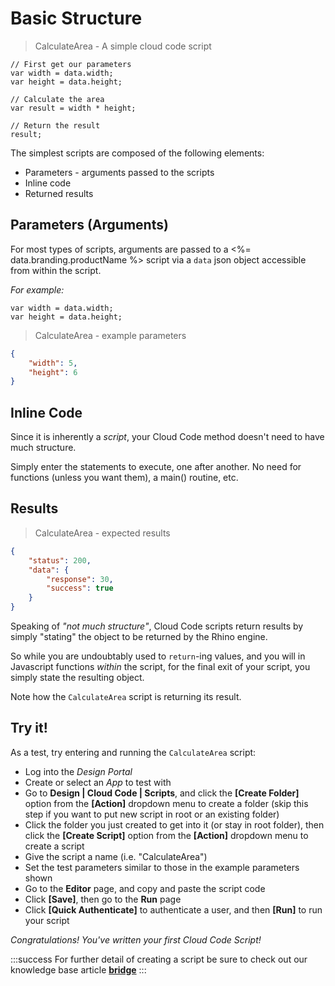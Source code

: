 # Basic Structure

> CalculateArea - A simple cloud code script

```cfscript
// First get our parameters
var width = data.width;
var height = data.height;

// Calculate the area
var result = width * height;

// Return the result
result;
```

The simplest scripts are composed of the following elements:

* Parameters - arguments passed to the scripts
* Inline code
* Returned results


## Parameters (Arguments)

For most types of scripts, arguments are passed to a <%= data.branding.productName %> script via a `data` json object accessible from within the script.

*For example:*
```
var width = data.width;
var height = data.height;
```

> CalculateArea - example parameters

```json
{
    "width": 5,
    "height": 6
}
```

## Inline Code

Since it is inherently a *script*, your Cloud Code method doesn't need to have much structure.

Simply enter the statements to execute, one after another. No need for functions (unless you want them), a main() routine, etc.

## Results

> CalculateArea - expected results

```json
{
    "status": 200,
    "data": {
        "response": 30,
        "success": true
    }
}
```

Speaking of *"not much structure"*, Cloud Code scripts return results by simply "stating" the object to be returned by the Rhino engine.

So while you are undoubtably used to `return`-ing values, and you will in Javascript functions *within* the script, for the final exit of your script, you simply state the resulting object.

Note how the `CalculateArea` script is returning its result.

## Try it!

As a test, try entering and running the `CalculateArea` script:

* Log into the *Design Portal*
* Create or select an *App* to test with
* Go to **Design | Cloud Code | Scripts**, and click the **[Create Folder]** option from the **[Action]** dropdown menu to create a folder (skip this step if you want to put new script in root or an existing folder)
* Click the folder you just created to get into it (or stay in root folder), then click the **[Create Script]** option from the **[Action]** dropdown menu to create a script
* Give the script a name (i.e. "CalculateArea")
* Set the test parameters similar to those in the example parameters shown
* Go to the **Editor** page, and copy and paste the script code
* Click **[Save]**, then go to the **Run** page
* Click **[Quick Authenticate]** to authenticate a user, and then **[Run]** to run your script

*Congratulations! You've written your first Cloud Code Script!*

:::success
For further detail of creating a script be sure to check out our knowledge base article [<b>bridge</b>](/api/cc/bridge)
:::